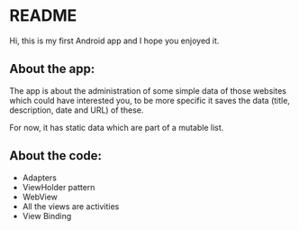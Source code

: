 # README 

Hi, this is my first Android app and I hope you enjoyed it.

## About the app:
The app is about the administration of some simple data of those websites which could have interested you, to be more specific it saves the data (title, description, date and URL) of these.

For now, it has static data which are part of a mutable list.

## About the code:
- Adapters
- ViewHolder pattern
- WebView 
- All the views are activities
- View Binding

